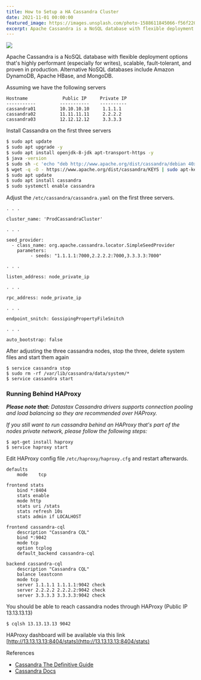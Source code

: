 ```yaml
---
title: How to Setup a HA Cassandra Cluster
date: 2021-11-01 00:00:00
featured_image: https://images.unsplash.com/photo-1588611845066-f56f220559e9?q=90&fm=jpg&w=1000&fit=max
excerpt: Apache Cassandra is a NoSQL database with flexible deployment options that's highly performant (especially for writes), scalable, fault-tolerant, and proven in production. Alternative NoSQL databases include Amazon DynamoDB, Apache HBase, and MongoDB.
---
```


![](https://images.unsplash.com/photo-1588611845066-f56f220559e9?q=90&fm=jpg&w=1000&fit=max)

Apache Cassandra is a NoSQL database with flexible deployment options that's highly performant (especially for writes), scalable, fault-tolerant, and proven in production. Alternative NoSQL databases include Amazon DynamoDB, Apache HBase, and MongoDB.

Assuming we have the following servers

```
Hostname             Public IP     Private IP
-----------         -----------    ----------
cassandra01         10.10.10.10     1.1.1.1
cassandra02         11.11.11.11     2.2.2.2
cassandra03         12.12.12.12     3.3.3.3
```

Install Cassandra on the first three servers

```bash
$ sudo apt update
$ sudo apt upgrade -y
$ sudo apt install openjdk-8-jdk apt-transport-https -y
$ java -version
$ sudo sh -c 'echo "deb http://www.apache.org/dist/cassandra/debian 40x main" > /etc/apt/sources.list.d/cassandra.list'
$ wget -q -O - https://www.apache.org/dist/cassandra/KEYS | sudo apt-key add -
$ sudo apt update
$ sudo apt install cassandra
$ sudo systemctl enable cassandra
```

Adjust the `/etc/cassandra/cassandra.yaml` on the first three servers.

```
. . .

cluster_name: 'ProdCassandraCluster'

. . .

seed_provider:
  - class_name: org.apache.cassandra.locator.SimpleSeedProvider
    parameters:
         - seeds: "1.1.1.1:7000,2.2.2.2:7000,3.3.3.3:7000"

. . .

listen_address: node_private_ip

. . .

rpc_address: node_private_ip

. . .

endpoint_snitch: GossipingPropertyFileSnitch

. . .

auto_bootstrap: false
```

After adjusting the three cassandra nodes, stop the three, delete system files and start them again

```
$ service cassandra stop
$ sudo rm -rf /var/lib/cassandra/data/system/*
$ service cassandra start
```

### Running Behind HAProxy

_**Please note that:** Datastax Cassandra drivers supports connection pooling and load balancing so they are recommended over HAProxy._

_If you still want to run cassandra behind an HAProxy that's part of the nodes private network, please follow the following steps:_

```
$ apt-get install haproxy
$ service haproxy start
```

Edit HAProxy config file `/etc/haproxy/haproxy.cfg` and restart afterwards.

```
defaults
    mode    tcp

frontend stats
    bind *:8404
    stats enable
    mode http
    stats uri /stats
    stats refresh 10s
    stats admin if LOCALHOST

frontend cassandra-cql
    description "Cassandra CQL"
    bind *:9042
    mode tcp
    option tcplog
    default_backend cassandra-cql

backend cassandra-cql
    description "Cassandra CQL"
    balance leastconn
    mode tcp
    server 1.1.1.1 1.1.1.1:9042 check
    server 2.2.2.2 2.2.2.2:9042 check
    server 3.3.3.3 3.3.3.3:9042 check
```

You should be able to reach cassandra nodes through HAProxy (Public IP 13.13.13.13)

```
$ cqlsh 13.13.13.13 9042
```

HAProxy dashboard will be available via this link [http://13.13.13.13:8404/stats](http://13.13.13.13:8404/stats)

References

* [Cassandra The Definitive Guide](https://www.amazon.com/Cassandra-Definitive-Guide-Distributed-Scale/dp/1491933666)
* [Cassandra Docs](https://cassandra.apache.org/_/index.html "Cassandra Docs")
